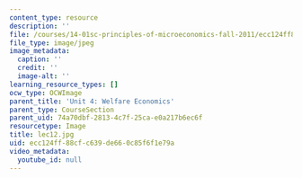 ```yaml
---
content_type: resource
description: ''
file: /courses/14-01sc-principles-of-microeconomics-fall-2011/ecc124ff88cfc639de660c85f6f1e79a_lec12.jpg
file_type: image/jpeg
image_metadata:
  caption: ''
  credit: ''
  image-alt: ''
learning_resource_types: []
ocw_type: OCWImage
parent_title: 'Unit 4: Welfare Economics'
parent_type: CourseSection
parent_uid: 74a70dbf-2813-4c7f-25ca-e0a217b6ec6f
resourcetype: Image
title: lec12.jpg
uid: ecc124ff-88cf-c639-de66-0c85f6f1e79a
video_metadata:
  youtube_id: null
---
```

